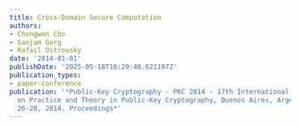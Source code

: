 ```yaml
---
title: Cross-Domain Secure Computation
authors:
- Chongwon Cho
- Sanjam Garg
- Rafail Ostrovsky
date: '2014-01-01'
publishDate: '2025-05-18T16:29:48.621197Z'
publication_types:
- paper-conference
publication: '*Public-Key Cryptography - PKC 2014 - 17th International Conference
  on Practice and Theory in Public-Key Cryptography, Buenos Aires, Argentina, March
  26-28, 2014. Proceedings*'
---
```


